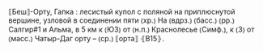 ---
---

⟦Беш⟧-Орту, Гапка
: лесистый купол с поляной на приплюснутой вершине, узловой в соединении пяти ⦅хр.⦆ На ⦅вдрз.⦆ ⦅басс.⦆ ⦅рр.⦆ Салгир#1 и Альма, в 5 км к ⦅ЮЗ⦆ от ⦅н.п.⦆ Краснолесье ⦅Симф.⦆, к ⦅З⦆ от ⦅масс.⦆ Чатыр-Даг орту – ⦅ср.⦆ ⟦орта⟧ ⦃В15⦄.
